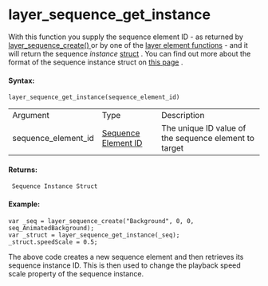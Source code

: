 # layer_sequence_get_instance

With this function you supply the sequence element ID - as returned by [
layer_sequence_create() ](layer_sequence_create) or by one of the
[layer element
functions](../General_Layer_Functions/General_Layer_Functions) - and
it will return the sequence *instance*
[struct](../../../../GML_Overview/Structs) . You can find out more
about the format of the sequence instance struct on [this
page](../../Sequences/Sequence_Structs/The_Sequence_Instance_Struct)
.

#### Syntax:

``` gml
layer_sequence_get_instance(sequence_element_id)
```

|                     |                                                                                                                                              |                                                       |
|---------------------|----------------------------------------------------------------------------------------------------------------------------------------------|-------------------------------------------------------|
| Argument            | Type                                                                                                                                         | Description                                           |
| sequence_element_id |  [Sequence Element ID](../../../../../../GameMaker_Language/GML_Reference/Asset_Management/Rooms/Sequence_Layers/layer_sequence_create)  | The unique ID value of the sequence element to target |

#### Returns:

``` gml
 Sequence Instance Struct
```

#### Example:

``` gml
var _seq = layer_sequence_create("Background", 0, 0, seq_AnimatedBackground);
var _struct = layer_sequence_get_instance(_seq);
_struct.speedScale = 0.5;
```

The above code creates a new sequence element and then retrieves its
sequence instance ID. This is then used to change the playback speed
scale property of the sequence instance.
